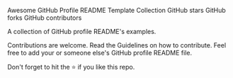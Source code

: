 Awesome GitHub Profile README Template Collection
GitHub stars GitHub forks GitHub contributors

A collection of GitHub profile README's examples.

Contributions are welcome. Read the Guidelines on how to contribute. Feel free to add your or someone else's GitHub profile README file.

Don't forget to hit the ⭐ if you like this repo.
